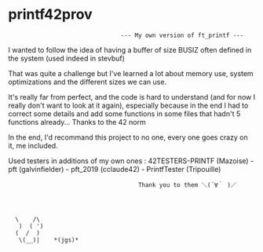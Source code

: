 # printf42prov

                                    --- My own version of ft_printf ---

I wanted to follow the idea of having a buffer of size BUSIZ often defined in the system (used indeed in stevbuf)

That was quite a challenge but I've learned a lot about memory use, system optimizations and the different sizes we can use.

It's really far from perfect, and the code is hard to understand (and for now I really don't want to look at it again), especially because in the end I had to correct some details and add some functions in some files that hadn't 5 functions already... Thanks to the 42 norm

In the end, I'd recommand this project to no one, every one goes crazy on it, me included.

Used testers in additions of my own ones : 42TESTERS-PRINTF (Mazoise) - pft (galvinfielder) - pft_2019 (cclaude42) - PrintfTester (Tripouille)

                                         Thank you to them ＼(´∀｀ )／




      \    /\
       )  ( ')
      (  /  )
       \(__)|    *(jgs)*
